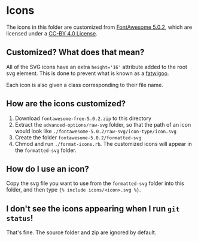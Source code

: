 # Icons

The icons in this folder are customized from [FontAwesome 5.0.2](https://fontawesome.com/), which
are licensed under a [CC-BY 4.0 License](https://creativecommons.org/licenses/by/4.0/).

## Customized? What does that mean?

All of the SVG icons have an extra `height='16'` attribute added to the root svg element.
This is done to prevent what is known as a [fatwigoo](http://www.otsukare.info/2017/11/02/fatwigoo).

Each icon is also given a class corresponding to their file name.

## How are the icons customized?

1. Download `fontawesome-free-5.0.2.zip` to this directory
2. Extract the `advanced-options/raw-svg` folder, so that the path of an icon would look like
    `./fontawesome-5.0.2/raw-svg/icon-type/icon.svg`
3. Create the folder `fontawesome-5.0.2/formatted-svg`
4. Chmod and run `./format-icons.rb`. The customized icons will appear in the `formatted-svg`
    folder.

## How do I use an icon?

Copy the svg file you want to use from the `formatted-svg` folder into this folder, and then
type `{% include icons/<icon>.svg %}`.

## I don't see the icons appearing when I run `git status`!

That's fine. The source folder and zip are ignored by default.

